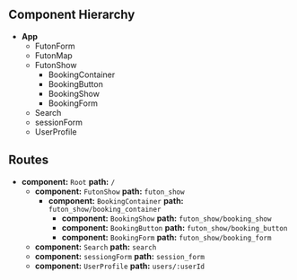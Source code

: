 ## Component Hierarchy

* **App**
  * FutonForm
  * FutonMap
  * FutonShow
    * BookingContainer
     * BookingButton
     * BookingShow
     * BookingForm
  * Search
  * sessionForm
  * UserProfile




## Routes

* **component:** `Root` **path:** `/`
  * **component:** `FutonShow` **path:** `futon_show`
    * **component:** `BookingContainer` **path:** `futon_show/booking_container`
      * **component:** `BookingShow` **path:** `futon_show/booking_show`
      * **component:** `BookingButton` **path:** `futon_show/booking_button`
      * **component:** `BookingForm` **path:** `futon_show/booking_form`
  * **component:** `Search` **path:** `search`
  * **component:** `sessiongForm` **path:** `session_form`
  * **component:** `UserProfile` **path:** `users/:userId`
